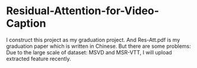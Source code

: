 # Residual-Attention-for-Video-Caption
I construct this project as my graduation project. And Res-Att.pdf is my graduation paper which is written in Chinese.
But there are  some problems:
Due to the large scale of dataset: MSVD and MSR-VTT, I will upload extracted feature recently.

